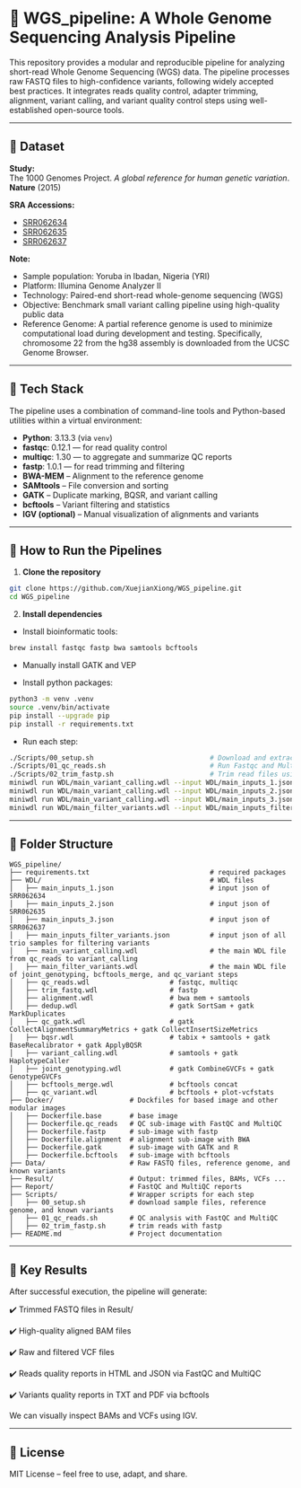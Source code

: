 # 🧬 WGS_pipeline: A Whole Genome Sequencing Analysis Pipeline

This repository provides a modular and reproducible pipeline for analyzing short-read Whole Genome Sequencing (WGS) data. The pipeline processes raw FASTQ files to high-confidence variants, following widely accepted best practices. It integrates reads quality control, adapter trimming, alignment, variant calling, and variant quality control steps using well-established open-source tools.

---

## 📁 Dataset

**Study:**  
The 1000 Genomes Project. *A global reference for human genetic variation*. **Nature** (2015)

**SRA Accessions:**  
- [SRR062634](https://www.ncbi.nlm.nih.gov/sra/SRR062634)
- [SRR062635](https://www.ncbi.nlm.nih.gov/sra/SRR062635)
- [SRR062637](https://www.ncbi.nlm.nih.gov/sra/SRR062637)

**Note:**
- Sample population: Yoruba in Ibadan, Nigeria (YRI)
- Platform: Illumina Genome Analyzer II
- Technology: Paired-end short-read whole-genome sequencing (WGS)
- Objective: Benchmark small variant calling pipeline using high-quality public data
- Reference Genome: A partial reference genome is used to minimize computational load during development and testing. Specifically, chromosome 22 from the hg38 assembly is downloaded from the UCSC Genome Browser.

---

## 🧰 Tech Stack

The pipeline uses a combination of command-line tools and Python-based utilities within a virtual environment:

- **Python**: 3.13.3 (via `venv`)
- **fastqc**: 0.12.1 — for read quality control
- **multiqc**: 1.30 — to aggregate and summarize QC reports
- **fastp**: 1.0.1 — for read trimming and filtering
- **BWA-MEM** – Alignment to the reference genome  
- **SAMtools** – File conversion and sorting  
- **GATK** – Duplicate marking, BQSR, and variant calling  
- **bcftools** – Variant filtering and statistics  
- **IGV (optional)** – Manual visualization of alignments and variants  

---

## 🚀 How to Run the Pipelines

1. **Clone the repository**
```bash
git clone https://github.com/XuejianXiong/WGS_pipeline.git
cd WGS_pipeline
```

2. **Install dependencies**   

- Install bioinformatic tools:
```bash
brew install fastqc fastp bwa samtools bcftools
```

- Manually install GATK and VEP

- Install python packages:
```bash
python3 -m venv .venv
source .venv/bin/activate
pip install --upgrade pip
pip install -r requirements.txt
```

- Run each step:

```bash
./Scripts/00_setup.sh                             # Download and extract read files (.fastq)
./Scripts/01_qc_reads.sh                          # Run Fastqc and Multiqc
./Scripts/02_trim_fastp.sh                        # Trim read files using fastp
miniwdl run WDL/main_variant_calling.wdl --input WDL/main_inputs_1.json
miniwdl run WDL/main_variant_calling.wdl --input WDL/main_inputs_2.json
miniwdl run WDL/main_variant_calling.wdl --input WDL/main_inputs_3.json
miniwdl run WDL/main_filter_variants.wdl --input WDL/main_inputs_filter_variants.json 
```

---

## 📂 Folder Structure

```
WGS_pipeline/
├── requirements.txt                              # required packages
├── WDL/                                          # WDL files 
│   ├── main_inputs_1.json                        # input json of SRR062634
│   ├── main_inputs_2.json                        # input json of SRR062635
│   ├── main_inputs_3.json                        # input json of SRR062637
│   ├── main_inputs_filter_variants.json          # input json of all trio samples for filtering variants
│   ├── main_variant_calling.wdl                  # the main WDL file from qc_reads to variant_calling
│   ├── main_filter_variants.wdl                  # the main WDL file of joint_genotyping, bcftools_merge, and qc_variant steps
│   ├── qc_reads.wdl                    # fastqc, multiqc
│   ├── trim_fastq.wdl                  # fastp
│   ├── alignment.wdl                   # bwa mem + samtools
│   ├── dedup.wdl                       # gatk SortSam + gatk MarkDuplicates
│   ├── qc_gatk.wdl                     # gatk CollectAlignmentSummaryMetrics + gatk CollectInsertSizeMetrics
│   ├── bqsr.wdl                        # tabix + samtools + gatk BaseRecalibrator + gatk ApplyBQSR
│   ├── variant_calling.wdl             # samtools + gatk HaplotypeCaller
│   ├── joint_genotyping.wdl            # gatk CombineGVCFs + gatk GenotypeGVCFs
│   ├── bcftools_merge.wdl              # bcftools concat
│   ├── qc_variant.wdl                  # bcftools + plot-vcfstats
├── Docker/                   # Dockfiles for based image and other modular images                  
│   ├── Dockerfile.base       # base image         
│   ├── Dockerfile.qc_reads   # QC sub-image with FastQC and MultiQC
│   ├── Dockerfile.fastp      # sub-image with fastp
│   ├── Dockerfile.alignment  # alignment sub-image with BWA
│   ├── Dockerfile.gatk       # sub-image with GATK and R
│   ├── Dockerfile.bcftools   # sub-image with bcftools
├── Data/                     # Raw FASTQ files, reference genome, and known variants
├── Result/                   # Output: trimmed files, BAMs, VCFs ...
├── Report/                   # FastQC and MultiQC reports
├── Scripts/                  # Wrapper scripts for each step
│   ├── 00_setup.sh           # download sample files, reference genome, and known variants
│   ├── 01_qc_reads.sh        # QC analysis with FastQC and MultiQC
│   ├── 02_trim_fastp.sh      # trim reads with fastp
├── README.md                 # Project documentation
```

---

## 🧪 Key Results

After successful execution, the pipeline will generate:

✔️ Trimmed FASTQ files in Result/

✔️ High-quality aligned BAM files

✔️ Raw and filtered VCF files

✔️ Reads quality reports in HTML and JSON via FastQC and MultiQC

✔️ Variants quality reports in TXT and PDF via bcftools

We can visually inspect BAMs and VCFs using IGV.

---

## 📘 License

MIT License – feel free to use, adapt, and share.
